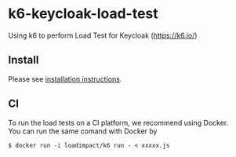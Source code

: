 # k6-keycloak-load-test
Using k6 to perform Load Test for Keycloak (https://k6.io/)

## Install
Please see [installation instructions](https://k6.io/docs/getting-started/installation/).

## CI
To run the load tests on a CI platform, we recommend using Docker.  
You can run the same comand with Docker by
```
$ docker run -i loadimpact/k6 run - < xxxxx.js
```
